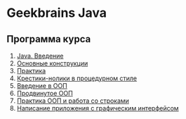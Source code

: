 # Geekbrains Java

## Программа курса

1. [Java. Введение](https://github.com/EugeniaQA/geekbrains-java/tree/main/lesson-1)
1. [Основные конструкции]()
1. [Практика]()
1. [Крестики-нолики в процедурном стиле]()
1. [Введение в ООП]()
1. [Продвинутое ООП]()
1. [Практика ООП и работа со строками]()
1. [Написание приложения с графическим интерфейсом]()
